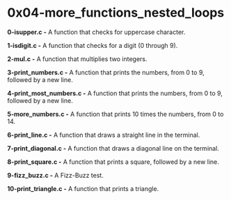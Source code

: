 # 0x04-more_functions_nested_loops

**0-isupper.c -** A function that checks for uppercase character.

**1-isdigit.c -** A function that checks for a digit (0 through 9).

**2-mul.c -** A function that multiplies two integers.

**3-print_numbers.c -** A function that prints the numbers, from 0 to 9, followed by a new line.

**4-print_most_numbers.c -** A function that prints the numbers, from 0 to 9, followed by a new line.

**5-more_numbers.c -** A function that prints 10 times the numbers, from 0 to 14.

**6-print_line.c -** A function that draws a straight line in the terminal.

**7-print_diagonal.c -** A function that draws a diagonal line on the terminal.

**8-print_square.c -** A  function that prints a square, followed by a new line.

**9-fizz_buzz.c -** A Fizz-Buzz test.

**10-print_triangle.c -** A function that prints a triangle.
